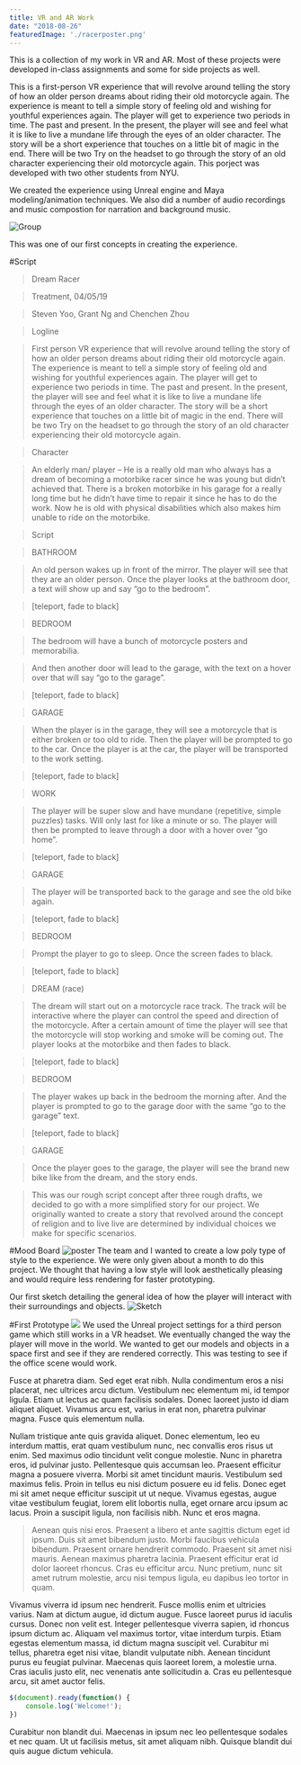 ```yaml
---
title: VR and AR Work
date: "2018-08-26"
featuredImage: './racerposter.png'
---
```


This is a collection of my work in VR and AR. Most of these projects were developed in-class assignments and some for side projects as well. 

<!-- end -->

<!-- Project on VR dream racer -->
This is a first-person VR experience that will revolve around telling the story of how an older person dreams about riding their old motorcycle again. The experience is meant to tell a simple story of feeling old and wishing for youthful experiences again. The player will get to experience two periods in time. The past and present. In the present, the player will see and feel what it is like to live a mundane life through the eyes of an older character. The story will be a short experience that touches on a little bit of magic in the end. There will be two Try on the headset to go through the story of an old character experiencing their old motorcycle again. This porject was developed with two other students from NYU.

We created the experience using Unreal engine and Maya modeling/animation techniques. We also did a number of audio recordings and music compostion for narration and background music. 

![Group](./roadpic.png)

<!--Picture of things-->
This was one of our first concepts in creating the experience.

#Script
>Dream Racer

>Treatment, 04/05/19

>Steven Yoo, Grant Ng and Chenchen Zhou

>Logline

>First person VR experience that will revolve around telling the story of how an older person dreams about riding their old motorcycle again. The experience is meant to tell a simple story of feeling old and wishing for youthful experiences again. The player will get to experience two periods in time. The past and present. In the present, the player will see and feel what it is like to live a mundane life through the eyes of an older character. The story will be a short experience that touches on a little bit of magic in the end. There will be two Try on the headset to go through the story of an old character experiencing their old motorcycle again.

>Character

>An elderly man/ player – He is a really old man who always has a dream of becoming a motorbike racer since he was young but didn’t achieved that. There is a broken motorbike in his garage for a really long time but he didn’t have time to repair it since he has to do the work. Now he is old with physical disabilities which also makes him unable to ride on the motorbike.

>Script

>BATHROOM

>An old person wakes up in front of the mirror. The player will see that they are an older person. Once the player looks at the bathroom door, a text will show up and say “go to the bedroom”.

>[teleport, fade to black]

>BEDROOM

>The bedroom will have a bunch of motorcycle posters and memorabilia.

>And then another door will lead to the garage, with the text on a hover over that will say “go to the garage”.  

>[teleport, fade to black]

>GARAGE

>When the player is in the garage, they will see a motorcycle that is either broken or too old to ride. Then the player will be prompted to go to the car. Once the player is at the car, the player will be transported to the work setting.

>[teleport, fade to black]

>WORK

>The player will be super slow and have mundane (repetitive, simple puzzles) tasks. Will only last for like a minute or so. The player will then be prompted to leave through a door with a hover over “go home”.

>[teleport, fade to black]

>GARAGE

>The player will be transported back to the garage and see the old bike again.

>[teleport, fade to black]

>BEDROOM

>Prompt the player to go to sleep. Once the screen fades to black.

>[teleport, fade to black]

>DREAM (race)

>The dream will start out on a motorcycle race track. The track will be interactive where the player can control the speed and direction of the motorcycle. After a certain amount of time the player will see that the motorcycle will stop working and smoke will be coming out. The player looks at the motorbike and then fades to black.

>[teleport, fade to black]

>BEDROOM

>The player wakes up back in the bedroom the morning after. And the player is prompted to go to the garage door with the same “go to the garage” text.

>[teleport, fade to black]

>GARAGE

>Once the player goes to the garage, the player will see the brand new bike like from the dream, and the story ends.

>This was our rough script concept after three rough drafts, we decided to go with a more simplified story for our project. We originally wanted to create a story that revolved around the concept of religion and to live live are determined by individual choices we make for specific scenarios. 

#Mood Board
![poster](./moodboard.png)
The team and I wanted to create a low poly type of style to the experience. We were only given about a month to do this project. We thought that having a low style will look aesthetically pleasing and would require less rendering for faster prototyping. 

Our first sketch detailing the general idea of how the player will interact with their surroundings and objects.
  ![Sketch](./sketch.png)

<!-- The imgur link needs to end in .png!!!!-->
#First Prototype
[![](https://i.imgur.com/bqNxguv.png)](https://youtu.be/bwQ_m6H9wWE)
We used the Unreal project settings for a third person game which still works in a VR headset. We eventually changed the way the player will move in the world. We wanted to get our models and objects in a space first and see if they are rendered correctly. This was testing to see if the office scene would work. 



<!-- end of dream racer -->

Fusce at pharetra diam. Sed eget erat nibh. Nulla condimentum eros a nisi placerat, nec ultrices arcu dictum. Vestibulum nec elementum mi, id tempor ligula. Etiam ut lectus ac quam facilisis sodales. Donec laoreet justo id diam aliquet aliquet. Vivamus arcu est, varius in erat non, pharetra pulvinar magna. Fusce quis elementum nulla.

Nullam tristique ante quis gravida aliquet. Donec elementum, leo eu interdum mattis, erat quam vestibulum nunc, nec convallis eros risus ut enim. Sed maximus odio tincidunt velit congue molestie. Nunc in pharetra eros, id pulvinar justo. Pellentesque quis accumsan leo. Praesent efficitur magna a posuere viverra. Morbi sit amet tincidunt mauris. Vestibulum sed maximus felis. Proin in tellus eu nisi dictum posuere eu id felis. Donec eget mi sit amet neque efficitur suscipit ut ut neque. Vivamus egestas, augue vitae vestibulum feugiat, lorem elit lobortis nulla, eget ornare arcu ipsum ac lacus. Proin a suscipit ligula, non facilisis nibh. Nunc et eros magna.

>Aenean quis nisi eros. Praesent a libero et ante sagittis dictum eget id ipsum. Duis sit amet bibendum justo. Morbi faucibus vehicula bibendum. Praesent ornare hendrerit commodo. Praesent sit amet nisi mauris. Aenean maximus pharetra lacinia. Praesent efficitur erat id dolor laoreet rhoncus. Cras eu efficitur arcu. Nunc pretium, nunc sit amet rutrum molestie, arcu nisi tempus ligula, eu dapibus leo tortor in quam.

Vivamus viverra id ipsum nec hendrerit. Fusce mollis enim et ultricies varius. Nam at dictum augue, id dictum augue. Fusce laoreet purus id iaculis cursus. Donec non velit est. Integer pellentesque viverra sapien, id rhoncus ipsum dictum ac. Aliquam vel maximus tortor, vitae interdum turpis. Etiam egestas elementum massa, id dictum magna suscipit vel. Curabitur mi tellus, pharetra eget nisi vitae, blandit vulputate nibh. Aenean tincidunt purus eu feugiat pulvinar. Maecenas quis laoreet lorem, a molestie urna. Cras iaculis justo elit, nec venenatis ante sollicitudin a. Cras eu pellentesque arcu, sit amet auctor felis.

```javascript
$(document).ready(function() {
    console.log('Welcome!');
})
```

Curabitur non blandit dui. Maecenas in ipsum nec leo pellentesque sodales et nec quam. Ut ut facilisis metus, sit amet aliquam nibh. Quisque blandit dui quis augue dictum vehicula.

